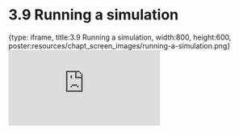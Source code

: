 # 3.9 Running a simulation
 
{type: iframe, title:3.9 Running a simulation, width:800, height:600, poster:resources/chapt_screen_images/running-a-simulation.png}
![](https://andrew-bortvin.github.io/slimNotes/no_toc/running-a-simulation.html)
 

 
